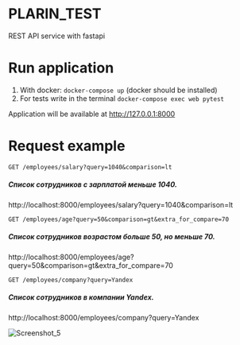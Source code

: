 # PLARIN_TEST


REST API service with fastapi


# Run application

1. With docker: `docker-compose up` (docker should be installed)
2. For tests write in the terminal `docker-compose exec web pytest`

Application will be available at http://127.0.0.1:8000



# Request example

`GET /employees/salary?query=1040&comparison=lt`

##### Список сотрудников с зарплатой меньше 1040.

http://localhost:8000/employees/salary?query=1040&comparison=lt



`GET /employees/age?query=50&comparison=gt&extra_for_compare=70`

##### Список сотрудников возрастом больше 50, но меньше 70.

http://localhost:8000/employees/age?query=50&comparison=gt&extra_for_compare=70

`GET /employees/company?query=Yandex`

##### Список сотрудников в компании Yandex.

http://localhost:8000/employees/company?query=Yandex



![Screenshot_5](https://user-images.githubusercontent.com/74962029/115070424-98a81980-9efd-11eb-8df8-fb9629a78dc5.jpg)
